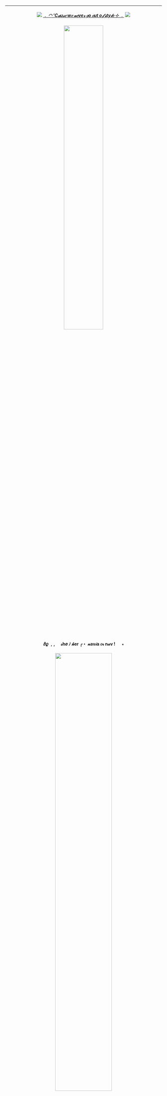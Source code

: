 ***
<h5 align="center">
  
<img src="https://ouija.crd.co/assets/images/gallery18/00be8d6c.gif?v=b8c53f22"/> [﹒  ◠   'C𝒶u𝓈𝑒 w𝑒 𝓃𝑒ve𝓇 𝑔o 𝑜ut o𝒻 𝓈ty𝓁𝑒   ⊹    ﹒](https://open.spotify.com/intl-fr/track/1hjRhYpWyqDpPahmSlUTlc?si=dc8002a143e3439d) <img src="https://ouija.crd.co/assets/images/gallery18/00be8d6c.gif?v=b8c53f22"/>
<h5 align="center">
<img src="https://github.com/user-attachments/assets/725b2ee3-6e23-4678-b5b2-10a1bdbd775d"width=50% height=50%>
</h5>  

<h4 align="center">
𝜗𝜚 ﹐,   ㅤ 𝓈h𝑒  ﾉ  𝒽er  ╭・ 𝓃av𝒾a 𝑜𝓇 n𝒶v  ! 　  ⋆ 
</h4> 
<h5 align="center">
<img src="https://github.com/user-attachments/assets/62160ab0-3f0e-428f-a74a-b526e3f82da4"width=60% height=60%>
</h5>  
<h4 align="center">

೯⠀⁺ ⠀ 𖥻 ㅤ f𝓇  ﾉ  en𝑔 +  𝓁e𝓈𝒷𝒾a𝓃  ! 　 <img src="https://64.media.tumblr.com/e8b5e6f211917883bf3f273b26c01513/c9daa743765a1be0-aa/s400x600/8f62b4e0fb629b0311361a6c2378f3baa180a008.pnj" width=6% height=6%>

 ꒰  𝒶m𝒷𝒾𝓋𝑒rt  ꒱⠀⠀° ⠀    ㅤ۫  0𝟓  ﾉ  𝟏1    ㆍ      ១ 
<h5 align="center">
<img src="https://github.com/user-attachments/assets/0e5d1dc0-2bd7-4ca8-a3af-7e91a3425099"width=50% height=50%>

***

<h4 align="center">
﹒˚ ₊ ︵﹒⊹ ๑ ︵︵ ๑ ⊹﹒︵
</h4> 
